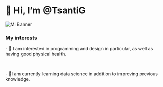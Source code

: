 <h1>👋 Hi, I’m @TsantiG</h1>

![Mi Banner](https://github.com/TsantiG/IMG/https://github.com/TsantiG/IMG/blob/main/Medellin-IMG3.jpeg)


<h3>My interests</h3>


<p>- 👀 I am interested in programming and design in particular, as well as having good physical health.</p> <br>
<p>- 🌱I am currently learning data science in addition to improving previous knowledge.</p>

